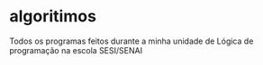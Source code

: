 # algoritimos
Todos os programas feitos durante a minha unidade de Lógica de programação na escola SESI/SENAI
